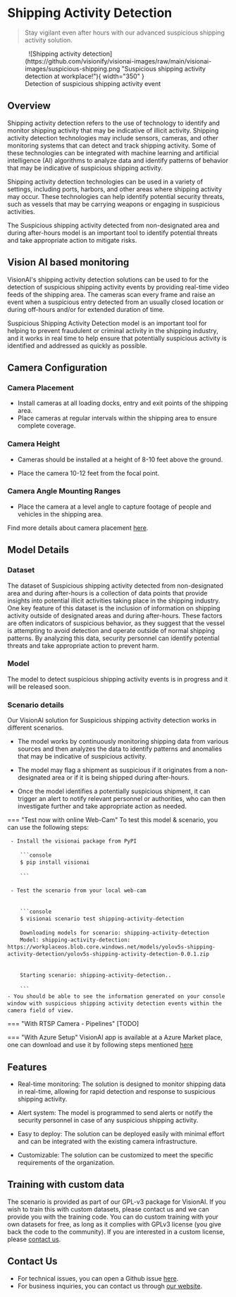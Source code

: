 # **Shipping Activity Detection**

> Stay vigilant even after hours with our advanced suspicious shipping activity solution.

<figure markdown>
  ![Shipping activity detection](https://github.com/visionify/visionai-images/raw/main/visionai-images/suspicious-shipping.png "Suspicious shipping activity detection at workplace!"){ width="350" }<figcaption>Detection of suspicious shipping activity event</figcaption>
</figure>

## Overview

Shipping activity detection refers to the use of technology to identify and monitor shipping activity that may be indicative of illicit activity. Shipping activity detection technologies may include sensors, cameras, and other monitoring systems that can detect and track shipping activity. Some of these technologies can be integrated with machine learning and artificial intelligence (AI) algorithms to analyze data and identify patterns of behavior that may be indicative of suspicious shipping activity.

Shipping activity detection technologies can be used in a variety of settings, including ports, harbors, and other areas where shipping activity may occur. These technologies can help identify potential security threats, such as vessels that may be carrying weapons or engaging in suspicious activities.

The Suspicious shipping activity detected from non-designated area and during after-hours model is an important tool to identify potential threats and take appropriate action to mitigate risks.

## Vision AI based monitoring

VisionAI's shipping activity detection solutions can be used to for the detection of suspicious shipping activity events by providing real-time video feeds of the shipping area. The cameras scan every frame and raise an event when a suspicious entry detected from an usually closed location or during off-hours and/or for extended duration of time.

Suspicious Shipping Activity Detection model is an important tool for helping to prevent fraudulent or criminal activity in the shipping industry, and it works in real time to help ensure that potentially suspicious activity is identified and addressed as quickly as possible.


## Camera Configuration

### Camera Placement

- Install cameras at all loading docks, entry and exit points of the shipping area.
- Place cameras at regular intervals within the shipping area to ensure complete coverage.

### Camera Height

- Cameras should be installed at a height of 8-10 feet above the ground.

- Place the camera 10-12 feet from the focal point.

### Camera Angle Mounting Ranges

- Place the camera at a level angle to capture footage of people and vehicles in the shipping area.


Find more details about camera placement [here](../overview/cameras.md).

## Model Details

### Dataset
The dataset of Suspicious shipping activity detected from non-designated area and during after-hours is a collection of data points that provide insights into potential illicit activities taking place in the shipping industry. 
One key feature of this dataset is the inclusion of information on shipping activity outside of designated areas and during after-hours. These factors are often indicators of suspicious behavior, as they suggest that the vessel is attempting to avoid detection and operate outside of normal shipping patterns. By analyzing this data, security personnel can identify potential threats and take appropriate action to prevent harm.

### Model

The model to detect suspicious shipping activity events is in progress and it will be released soon.

### Scenario details

Our VisionAI solution for Suspicious shipping activity detection works in different scenarios.

- The model works by continuously monitoring shipping data from various sources and then analyzes the data to identify patterns and anomalies that may be indicative of suspicious activity.

- The model may flag a shipment as suspicious if it originates from a non-designated area or if it is being shipped during after-hours.

- Once the model identifies a potentially suspicious shipment, it can trigger an alert to notify relevant personnel or authorities, who can then 
investigate further and take appropriate action as needed.

=== "Test now with online Web-Cam"
     To test this model & scenario, you can use the following steps:

     - Install the visionai package from PyPI
     
        ```console
        $ pip install visionai
        
        ```
     
     - Test the scenario from your local web-cam
     

        ```console
        $ visionai scenario test shipping-activity-detection

        Downloading models for scenario: shipping-activity-detection
        Model: shipping-activity-detection: https://workplaceos.blob.core.windows.net/models/yolov5s-shipping-activity-detection/yolov5s-shipping-activity-detection-0.0.1.zip
        

        Starting scenario: shipping-activity-detection..

        ```
    - You should be able to see the information generated on your console window with suspicious shipping activity detection events within the camera field of view.

=== "With RTSP Camera - Pipelines"
     [TODO]
 
=== "With Azure Setup"
     VisionAI app is available at a Azure Market place, one can download and use it by following steps mentioned [here](../overview/azure-managed-app.md)

## Features

- Real-time monitoring: The solution is designed to monitor shipping data in real-time, allowing for rapid detection and response to suspicious shipping activity. 

- Alert system: The model is programmed to send alerts or notify the security personnel in case of any suspicious shipping activity.

- Easy to deploy: The solution can be deployed easily with minimal effort and can be integrated with the existing camera infrastructure.

- Customizable: The solution can be customized to meet the specific requirements of the organization.


## Training with custom data

The scenario is provided as part of our GPL-v3 package for VisionAI. If you wish to train this with custom datasets, please contact us and we can provide you with the training code. You can do custom training with your own datasets for free, as long as it complies with GPLv3 license (you give back the code to the community). If you are interested in a custom license, please [contact us](../company/contact.md).


## Contact Us

- For technical issues, you can open a Github issue [here](https://github.com/visionify/visionai).
- For business inquiries, you can contact us through [our website](https://visionify.ai/contact).
